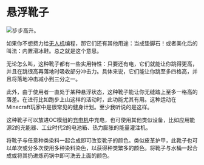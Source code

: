# 悬浮靴子

![步步高升。](oredict:oc:hoverBoots)

如果你不想费力给[无人机](drone.md)编程，那它们还有其他用途：当成垫脚石！或者美化后的叫法：内置滑冰鞋。总之就是这个意思。

无论怎么叫，这种靴子都有一些实用特性：只要还有电，它们就能让你跳得更高，并且在跳很高再落地时吸收部分冲击力。具体来说，它们能让你跳至多四格高，并且将落地冲击减小到三分之一。

此外，由于使用者一直处于某种悬浮状态，这种靴子能让你无缝踏上至多一格高的落差。在进行比如跑步上山这样的活动时，此功能尤其有用。这种运动在Minecraft玩家中是很常见的健身计划。至少我听说的是这样。

这种靴子可以放进OC模组的[充电机](../block/charger.md)中充电，也可使用其他类似设备，比如应用能源2的充能器、工业时代2的电池箱、热力膨胀的能量灌注机。

将靴子与任意种类染料一起合成即可改变靴子的颜色。类似皮革护甲，此靴子也可以单次或分多次使用多种染料染色，以获得种类繁多的颜色。将靴子与水桶一起合成或将其扔进炼药锅中即可洗去上面的颜色。
